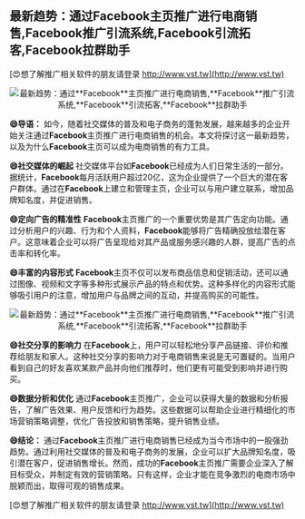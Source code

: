 ## **最新趋势：通过**Facebook**主页推广进行电商销售,**Facebook**推广引流系统,**Facebook**引流拓客,**Facebook**拉群助手**

[😍想了解推广相关软件的朋友请登录 http://www.vst.tw](http://www.vst.tw)

 <center><img src="https://vst.tw/MP4/tuiguang/png/4.png" alt="最新趋势：通过**Facebook**主页推广进行电商销售,**Facebook**推广引流系统,**Facebook**引流拓客,**Facebook**拉群助手"></center>

**😄导语：**
如今，随着社交媒体的普及和电子商务的蓬勃发展，越来越多的企业开始关注通过**Facebook**主页推广进行电商销售的机会。本文将探讨这一最新趋势，以及为什么**Facebook**主页可以成为电商销售的有力工具。

**😄社交媒体的崛起**
社交媒体平台如**Facebook**已经成为人们日常生活的一部分。据统计，**Facebook**每月活跃用户超过20亿，这为企业提供了一个巨大的潜在客户群体。通过在**Facebook**上建立和管理主页，企业可以与用户建立联系，增加品牌知名度，并促进销售。

**😄定向广告的精准性**
**Facebook**主页推广的一个重要优势是其广告定向功能。通过分析用户的兴趣、行为和个人资料，**Facebook**能够将广告精确投放给潜在客户。这意味着企业可以将广告呈现给对其产品或服务感兴趣的人群，提高广告的点击率和转化率。

**😄丰富的内容形式**
**Facebook**主页不仅可以发布商品信息和促销活动，还可以通过图像、视频和文字等多种形式展示产品的特点和优势。这种多样化的内容形式能够吸引用户的注意，增加用户与品牌之间的互动，并提高购买的可能性。

 <center><img src="https://vst.tw/MP4/tuiguang/png/8.png" alt="最新趋势：通过**Facebook**主页推广进行电商销售,**Facebook**推广引流系统,**Facebook**引流拓客,**Facebook**拉群助手"></center>

**😄社交分享的影响力**
在**Facebook**上，用户可以轻松地分享产品链接、评价和推荐给朋友和家人。这种社交分享的影响力对于电商销售来说是无可置疑的。当用户看到自己的好友喜欢某款产品并向他们推荐时，他们更有可能受到影响并进行购买。

**😄数据分析和优化**
通过**Facebook**主页推广，企业可以获得大量的数据和分析报告，了解广告效果、用户反馈和行为趋势。这些数据可以帮助企业进行精细化的市场营销策略调整，优化广告投放和销售策略，提升销售业绩。

**😄结论：**
通过**Facebook**主页推广进行电商销售已经成为当今市场中的一股强劲趋势。通过利用社交媒体的普及和电子商务的发展，企业可以扩大品牌知名度，吸引潜在客户，促进销售增长。然而，成功的**Facebook**主页推广需要企业深入了解目标受众，并制定有效的营销策略。只有这样，企业才能在竞争激烈的电商市场中脱颖而出，取得可观的销售成果。

[😍想了解推广相关软件的朋友请登录 http://www.vst.tw](http://www.vst.tw)



